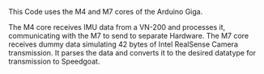This Code uses the M4 and M7 cores of the Arduino Giga.

The M4 core receives IMU data from a VN-200 and processes it, communicating with the M7 to send to separate Hardware. The M7 core receives dummy data simulating 42 bytes of Intel RealSense Camera transmission. It parses the data and converts it to the desired datatype for transmission to Speedgoat.
